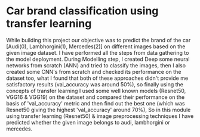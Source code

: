 # Car brand classification using transfer learning
While building this project our objective was to predict the brand of the car [Audi(0), Lambhorgini(1), Mercedes(2)]  on different images based on the given image dataset. I have performed all the steps from data gathering to the model deployment. During Modelling step, I created Deep some neural networks from scratch (ANN) and tried to classify the images, then I also created some CNN's from scratch and checked its performance on the dataset too, what I found that both of these approaches didn't provide me satisfactory results (val_accuracy was around 50%), so finally using the concepts of transfer learning I used some well known models (Resnet50, VGG16 & VGG19) on the dataset and compared their performance on the basis of 'val_accuracy' metric and then find out the best one (which was Resnet50 giving the highest 'val_accuracy' around 70%), So in this module using transfer learning (Resnet50) & image preprocessing techniques I have predicted whether the given image belongs to audi, lambhorgini or mercedes.
